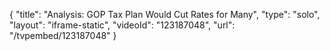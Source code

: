 {
    "title": "Analysis: GOP Tax Plan Would Cut Rates for Many",
    "type": "solo",
    "layout": "iframe-static",
    "videoId": "123187048",
    "url": "\/tvpembed\/123187048"
}